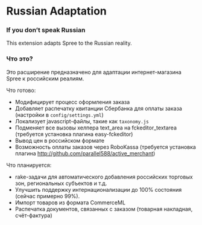 Russian Adaptation
==================

### If you don’t speak Russian

This extension adapts Spree to the Russian reality.

### Что это?

Это расширение предназначено для адаптации интернет-магазина Spree к российским реалиям.


Что готово:

* Модифицирует процесс оформления заказа
* Добавляет распечатку квитанции Сбербанка для оплаты заказа (настройки в `config/settings.yml`)
* Локализует javascript-файлы, такие как `taxonomy.js`
* Подменяет все вызовы хелпера text_area на fckeditor_textarea (требуется установка плагина easy-fckeditor)
* Вывод цен в российском формате
* Возможность оплаты заказов через RoboKassa (требуется установка плагина http://github.com/parallel588/active_merchant)

Что планируется:

* rake-задачи для автоматического добавления российских торговых зон, региональных субъектов и т.д.
* Улучшить поддержку интернационализации до 100% состояния (сейчас примерно 99%).
* Импорт товаров из формата CommerceML
* Распечатка документов, связанных с заказом (товарная накладная, счёт-фактура)
